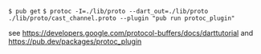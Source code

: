`$ pub get`
`$ protoc -I=./lib/proto --dart_out=./lib/proto ./lib/proto/cast_channel.proto --plugin "pub run protoc_plugin"`

see https://developers.google.com/protocol-buffers/docs/darttutorial and https://pub.dev/packages/protoc_plugin
